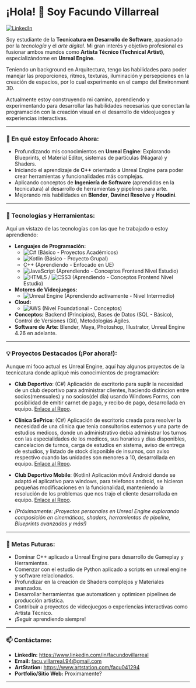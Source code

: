 # ¡Hola! 👋 Soy Facundo Villarreal

<p align="left">
  <a href="https://www.linkedin.com/in/facundovillarreal/" target="_blank"><img alt="LinkedIn" src="https://img.shields.io/badge/LinkedIn-0077B5?style=for-the-badge&logo=linkedin&logoColor=white"></a> 
  </p>

Soy estudiante de la **Tecnicatura en Desarrollo de Software**, apasionado por la *tecnología* y el *arte digital*. Mi gran interés y objetivo profesional es fusionar ambos mundos como **Artista Técnico (Technical Artist)**, especializándome en **Unreal Engine**.

Teniendo un background en Arquitectura, tengo las habilidades para poder manejar las proporciones, ritmos, texturas, iluminación y persepciones en la creación de espacios, por lo cual experimento en el campo del Environment 3D.

Actualmente estoy construyendo mi camino, aprendiendo y experimentando para desarrollar las habilidades necesarias que conectan la programación con la creación visual en el desarrollo de videojuegos y experiencias interactivas.

---

### 🌱 En qué estoy Enfocado Ahora:

* Profundizando mis conocimientos en **Unreal Engine**: Explorando Blueprints, el Material Editor, sistemas de partículas (Niagara) y Shaders.
* Iniciando el aprendizaje de **C++** orientado a Unreal Engine para poder crear herramientas y funcionalidades más complejas.
* Aplicando conceptos de **Ingeniería de Software** (aprendidos en la tecnicatura) al desarrollo de herramientas y pipelines para arte.
* Mejorando mis habilidades en **Blender**, **Davinci Resolve** y **Houdini**.

---

### 🔧 Tecnologías y Herramientas:

Aquí un vistazo de las tecnologías con las que he trabajado o estoy aprendiendo:

* **Lenguajes de Programación:**
    * ![C#](https://img.shields.io/badge/C%23-239120?style=for-the-badge&logo=c-sharp&logoColor=white) (Básico - Proyectos Académicos)
    * ![Kotlin](https://img.shields.io/badge/Kotlin-0095D5?&style=for-the-badge&logo=kotlin&logoColor=white) (Básico - Proyecto Grupal)
    * C++ (Aprendiendo - Enfocado en UE)
    * ![JavaScript](https://img.shields.io/badge/JavaScript-F7DF1E?style=for-the-badge&logo=javascript&logoColor=black) (Aprendiendo - Conceptos Frontend Nivel Estudio)
    * ![HTML5](https://img.shields.io/badge/HTML5-E34F26?style=for-the-badge&logo=html5&logoColor=white) / ![CSS3](https://img.shields.io/badge/CSS3-1572B6?style=for-the-badge&logo=css3&logoColor=white) (Aprendiendo - Conceptos Frontend Nivel Estudio)
* **Motores de Videojuegos:**
    * ![Unreal Engine](https://img.shields.io/badge/Unreal%20Engine-313131?style=for-the-badge&logo=unrealengine&logoColor=white) (Aprendiendo activamente - Nivel Intermedio)
* **Cloud:**
    * ![AWS](https://img.shields.io/badge/AWS-232F3E?style=for-the-badge&logo=amazon-aws&logoColor=white) (Nivel Foundational - Conceptos)
* **Conceptos:** Backend (Principios), Bases de Datos (SQL - Básico), Control de Versiones (Git), Metodologías Ágiles.
* **Software de Arte:** Blender, Maya, Photoshop, Illustrator, Unreal Engine 4.26 en adelante.

---

### 💡 Proyectos Destacados (¡Por ahora!):

Aunque mi foco actual es Unreal Engine, aquí hay algunos proyectos de la tecnicatura donde apliqué mis conocimientos de programación:

* **Club Deportivo**: (C#) Aplicación de escritorio para suplir la necesidad de un club deportivo para administrar clientes, haciendo distincion entre socios(mensuales) y no socios(del día) usando Windows Forms, con posibilidad de emitir carnet de pago, y recibo
  de pago, desarrollada en equipo. [Enlace al Repo]().
* **Clínica SePrice**: (C#) Aplicación de escritorio creada para resolver la necesidad de una clinica que tenia consultorios externos y una parte de estudios medicos, donde un administrativo debia administrar los turnos con las especialidades de los medicos, sus
  horarios y dias disponibles, cancelacion de turnos, carga de estudios en sistema, aviso de entrega de estudios, y listado de stock disponible de insumos, con aviso respectivo cuando las unidades son menores a 10, desarrollada en equipo. [Enlace al Repo]().
* **Club Deportivo Mobile**: (Kotlin) Aplicación móvil Android donde se adaptó el aplicativo para windows, para telefonos android, se hicieron pequeñas modificaciones en la funcionalidad, manteniendo la resolución de los problemas que nos trajo el cliente
  desarrollada en equipo. [Enlace al Repo]().

* *(Próximamente: ¡Proyectos personales en Unreal Engine explorando composición en cinemáticas, shaders, herramientas de pipeline, Blueprints avanzados y más!)*

---

### 🎯 Metas Futuras:

* Dominar C++ aplicado a Unreal Engine para desarrollo de Gameplay y Herramientas.
* Comenzar con el estudio de Python aplicado a scripts en unreal engine y software relacionados.
* Profundizar en la creación de Shaders complejos y Materiales avanzados.
* Desarrollar herramientas que automaticen y optimicen pipelines de producción artística.
* Contribuir a proyectos de videojuegos o experiencias interactivas como Artista Técnico.
* ¡Seguir aprendiendo siempre!

---

### 📫 Contáctame:

* **LinkedIn:** https://www.linkedin.com/in/facundovillarreal
* **Email:** facu.villarreal.94@gmail.com
* **ArtStation:** https://www.artstation.com/facu041294
* **Portfolio/Sitio Web:** Proximamente?

---
